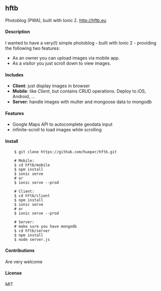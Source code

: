 ## hftb

Photoblog (PWA), built with Ionic 2. http://hftb.eu

#### Description
I wanted to have a very(!) simple photoblog - built with Ionic 2 - providing the following two features:<br/>
- As an owner you can upload images via mobile app.
- As a visitor you just scroll down to view images.

#### Includes
- <b>Client</b>: just display images in browser
- <b>Mobile</b>: like *Client*, but contains CRUD operations. Deploy to iOS, Android, ...
- <b>Server</b>: handle images with multer and mongoose data to mongodb

#### Features
- Google Maps API to autocomplete geodata input
- infinite-scroll to load images while scrolling

#### Install
```shell
    $ git clone https://github.com/hueper/hftb.git

    # Mobile:
    $ cd hftb/mobile
    $ npm install
    $ ionic serve
    # or
    $ ionic serve --prod

    # Client:
    $ cd hftb/client
    $ npm install
    $ ionic serve
    # or
    $ ionic serve --prod

    # Server:
    # make sure you have mongodb
    $ cd hftb/server
    $ npm install
    $ node server.js
```

#### Contributions
Are very welcome

#### License
MIT
